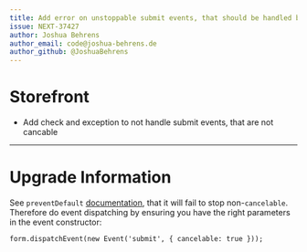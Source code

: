 ```yaml
---
title: Add error on unstoppable submit events, that should be handled by form-ajax-submit plugin
issue: NEXT-37427
author: Joshua Behrens
author_email: code@joshua-behrens.de
author_github: @JoshuaBehrens
---
```

# Storefront
* Add check and exception to not handle submit events, that are not cancable
___
# Upgrade Information

See `preventDefault` [documentation](https://developer.mozilla.org/en-US/docs/Web/API/Event/preventDefault#notes), that it will fail to stop non-`cancelable`.
Therefore do event dispatching by ensuring you have the right parameters in the event constructor:

```
form.dispatchEvent(new Event('submit', { cancelable: true }));
```
